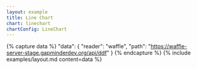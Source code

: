 ```yaml
---
layout: example
title: Line Chart
chart: linechart
chartConfig: LineChart
---
```


{% capture data %}
  "data": {
    "reader": "waffle",
    "path": "https://waffle-server-stage.gapminderdev.org/api/ddf"
  }
{% endcapture %}
{% include examples/layout.md content=data %}
